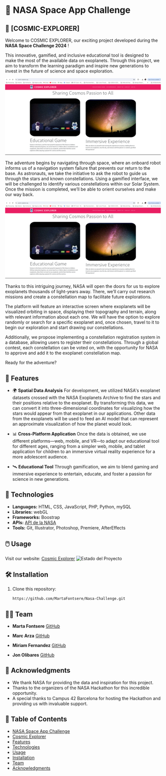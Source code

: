 # 🚀 NASA Space App Challenge

## 🌌 [COSMIC-EXPLORER] 

Welcome to COSMIC EXPLORER, our exciting project developed during the **NASA Space Challenge 2024** !

This innovative, gamified, and inclusive educational tool is designed to make the most of the available data on exoplanets. Through this project, we aim to transform the learning paradigm and inspire new generations to invest in the future of science and space exploration.

![Cosmic Explorer WebSite](https://github.com/MartaFontsere/Nasa-Challenge/blob/main/src_images/Screenshot%20from%202024-10-06%2021-50-47.png)

The adventure begins by navigating through space, where an onboard robot informs us of a navigation system failure that prevents our return to the base. As astronauts, we take the initiative to ask the robot to guide us through the stars and known constellations. Using a gamified interface, we will be challenged to identify various constellations within our Solar System. Once the mission is completed, we’ll be able to orient ourselves and make our way back.

![Educational Game](https://github.com/MartaFontsere/Nasa-Challenge/blob/main/src_images/Screenshot%20from%202024-10-06%2021-50-47.png)

Thanks to this intriguing journey, NASA will open the doors for us to explore exoplanets thousands of light-years away. There, we’ll carry out research missions and create a constellation map to facilitate future explorations.

The platform will feature an interactive screen where exoplanets will be visualized orbiting in space, displaying their topography and terrain, along with relevant information about each one. We will have the option to explore randomly or search for a specific exoplanet and, once chosen, travel to it to begin our exploration and start drawing our constellations.

Additionally, we propose implementing a constellation registration system in a database, allowing users to register their constellations. Through a global contest, each constellation can be voted on, with the opportunity for NASA to approve and add it to the exoplanet constellation map.

Ready for the adventure?


## 🌟 Features

- 🌍 **Spatial Data Analysis**
For development, we utilized NASA's exoplanet datasets crossed with the NASA Exoplanets Archive to find the stars and their positions relative to the exoplanet. By transforming this data, we can convert it into three-dimensional coordinates for visualizing how the stars would appear from that exoplanet in our applications. Other data from the exoplanets will be used to feed an AI model that can represent an approximate visualization of how the planet would look.

- 📊 **Cross-Platform Application**
Once the data is obtained, we use different platforms—web, mobile, and VR—to adapt our educational tool for different ages, ranging from a simpler web, mobile, and tablet application for children to an immersive virtual reality experience for a more adolescent audience.

- 🛰️ **Educational Tool** 
Through gamification, we aim to blend gaming and immersive experience to entertain, educate, and foster a passion for science in new generations.

## 🚀 Technologies

- **Languages:** HTML, CSS, JavaScript, PHP, Python, mySQL
- **Libraries:** webGL
- **Frameworks:** Boostrap
- **APIs:** [API de la NASA](https://api.nasa.gov/)
- **Tools:** Git, Illustrator, Photoshop, Premiere, AfterEffects


## 🖱️ Usage
Visit our website: [Cosmic Explorer](https://cosmic-explorer.org/)
![Estado del Proyecto](https://img.shields.io/badge/estado-en%20desarrollo-orange)


## 🛠️ Installation
1. Clone this repository:
   ```bash
   https://github.com/MartaFontsere/Nasa-Challenge.git


## 👫👫 Team

- **Marta Fontsere** [GitHub](https://github.com/MartaFontsere)

- **Marc Arza** [GitHub](https://github.com/codemarc42)

- **Miriam Fernandez** [GitHub](https://github.com/MiriamFernandezPerez)

- **Jon Olibares** [GitHub](https://github.com/joolibar)



## 🙌 Acknowledgments

- We thank NASA for providing the data and inspiration for this project.
- Thanks to the organizers of the NASA Hackathon for this incredible opportunity.
- A special thanks to Campus 42 Barcelona for hosting the Hackathon and providing us with invaluable support.


## 📂 Table of Contents

- [NASA Space App Challenge](#🚀-nasa-space-app-challenge)
- [Cosmic Explorer](#🌌-cosmic-explorer)
- [Features](#🌟-features)
- [Technologies](#🚀-technologies)
- [Usage](#🖱️-usage)
- [Installation](#🛠️-installation)
- [Team](#👫-team)
- [Acknowledgments](#🙌-acknowledgments)